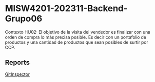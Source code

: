 # MISW4201-202311-Backend-Grupo06

Contexto HU02: 
El objetivo de la visita del vendedor es finalizar con una orden de compra lo más precisa posible. Es decir con un portafolio de productos y una cantidad de productos que sean posibles de surtir por CCP.

## Reports  

[GitInspector](https://MISW-4201-ProcesosDesarrolloAgil.github.io/MISW4201-202311-Backend-Grupo06/reports) 
